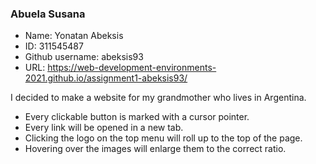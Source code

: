 ### Abuela Susana

* Name: Yonatan Abeksis
* ID: 311545487
* Github username: abeksis93
* URL: https://web-development-environments-2021.github.io/assignment1-abeksis93/

I decided to make a website for my grandmother who lives in Argentina.

- Every clickable button is marked with a cursor pointer.
- Every link will be opened in a new tab.
- Clicking the logo on the top menu will roll up to the top of the page.
- Hovering over the images will enlarge them to the correct ratio.
